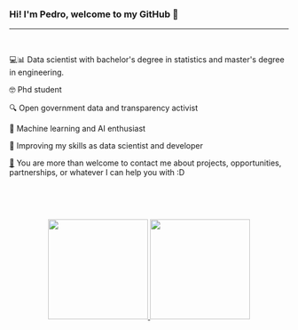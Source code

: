 <h3><strong>Hi! I&#39;m Pedro, welcome to my GitHub 👋</strong></h3>

----------------------

<p>&nbsp;</p>

<p>💻📊 Data scientist with bachelor&#39;s degree in statistics and master&#39;s degree in engineering.</p>

<p>🤓 Phd student</p>

<p>🔍 Open government data and transparency activist</p>

<p>🤖 Machine learning and AI enthusiast</p>

<p>🚀 Improving my skills as data scientist and developer</p>

<p><a href="mailto:pedropberger@gmail.com">📧</a> You are more than welcome to contact me about projects, opportunities, partnerships, or whatever I can help you with :D</p>


<p>&nbsp;</p>


<p>&nbsp;</p>

<div align="center">
  <a href="https://github.com/pedropberger">
  <img height="180em" src="https://github-readme-stats.vercel.app/api?username=pedropberger&show_icons=true&theme=gradient&include_all_commits=true&count_private=true"/>
  <img height="180em" src="https://github-readme-stats.vercel.app/api/top-langs/?username=pedropberger&layout=compact&langs_count=7&theme=gradient"/>
</div>
